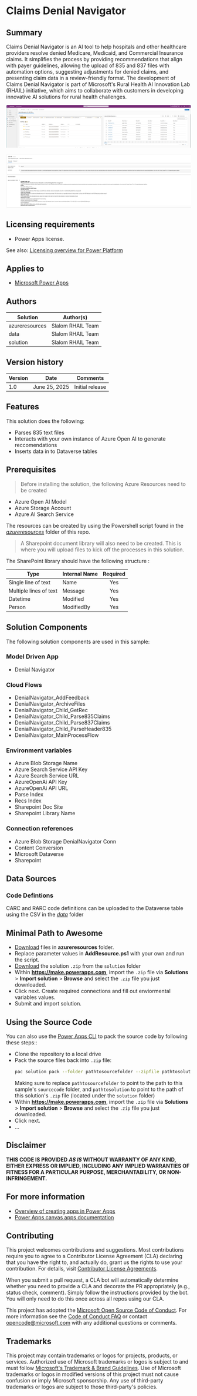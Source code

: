 # Claims Denial Navigator 

## Summary

Claims Denial Navigator is an AI tool to help hospitals and other healthcare providers resolve denied Medicare, Medicaid, and Commercial Insurance claims. It simplifies the process by providing recommendations that align with payer guidelines, allowing the upload of 835 and 837 files with automation options, suggesting adjustments for denied claims, and presenting claim data in a review-friendly format. The development of Claims Denial Navigator is part of Microsoft's Rural Health AI Innovation Lab (RHAIL) initiative, which aims to collaborate with customers in developing innovative AI solutions for rural health challenges.


![Claims Denial Navigator Main Page](assets/apphome.png)

![Claims Denial Navigator Reccomendation](assets/appclaimwithfeedback.png)

## Licensing requirements
* Power Apps license.


See also: [Licensing overview for Power Platform](https://github.com/MicrosoftDocs/powerapps-docs/blob/main/power-platform/admin/pricing-billing-skus)

## Applies to

* [Microsoft Power Apps](https://docs.microsoft.com/powerapps/)

## Authors

Solution|Author(s)
--------|---------
azureresources | Slalom RHAIL Team
data | Slalom RHAIL Team
solution | Slalom RHAIL Team

## Version history

Version|Date|Comments
-------|----|--------
1.0|June 25, 2025|Initial release

## Features

This solution does the following:

* Parses 835 text files
* Interacts with your own instance of Azure Open AI to generate reccomendations
* Inserts data in to Dataverse tables

## Prerequisites

> Before installing the solution, the following Azure Resources need to be created 
* Azure Open AI Model
* Azure Storage Account
* Azure AI Search Service

The resources can be created by using the Powershell script found in the [*azureresources*](/azureresources/) folder of this repo. 

> A Sharepoint document library will also need to be created. This is where you will upload files to kick off the processes in this solution.

The SharePoint library should have the following structure :

|Type|Internal Name|Required|
|---|---|:---:|
|Single line of text|Name|Yes|
|Multiple lines of text|Message|Yes|
|Datetime|Modified|Yes|
|Person|ModifiedBy|Yes|

## Solution Components

The following solution components are used in this sample:

### Model Driven App 
* Denial Navigator
### Cloud Flows
* DenialNavigator_AddFeedback
* DenialNavigator_ArchiveFiles
* DenialNavigator_Child_GetRec
* DenialNavigator_Child_Parse835Claims
* DenialNavigator_Child_Parse837Claims
* DenialNavigator_Child_ParseHeader835
* DenialNavigator_MainProcessFlow
### Environment variables
* Azure Blob Storage Name
* Azure Search Service API Key
* Azure Search Service URL
* AzureOpenAi API Key
* AzureOpenAi API URL
* Parse Index
* Recs Index
* Sharepoint Doc Site
* Sharepoint Library Name
### Connection references
* Azure Blob Storage DenialNavigator Conn
* Content Conversion
* Microsoft Dataverse
* Sharepoint

## Data Sources

### Code Defintions
CARC and RARC code definitions can be uploaded to the Dataverse table using the CSV in the [*data*](./data/rhail_codedefinitions.csv) folder

## Minimal Path to Awesome

* [Download](./azureresources/) files in **azureresources** folder.
* Replace parameter values in **AddResource.ps1** with your own and run the script.
* [Download](./solution/RHAILUnmanaged.zip) the solution `.zip` from the `solution` folder
* Within **https://make.powerapps.com**, import the `.zip` file via **Solutions** > **Import solution** > **Browse** and select the `.zip` file you just downloaded.
* Click next. Create required connections and fill out enviormental variables values.
* Submit and import solution.

## Using the Source Code

You can also use the [Power Apps CLI](https://aka.ms/pac/docs) to pack the source code by following these steps::

* Clone the repository to a local drive
* Pack the source files back into `.zip` file:
  ```bash
  pac solution pack --folder pathtosourcefolder --zipfile pathtosolution  --processCanvasApps
  ```
  Making sure to replace `pathtosourcefolder` to point to the path to this sample's `sourcecode` folder, and `pathtosolution` to point to the path of this solution's `.zip` file (located under the `solution` folder)
* Within **https://make.powerapps.com**, import the `.zip` file via **Solutions** > **Import solution** > **Browse** and select the `.zip` file you just downloaded.
* Click next.
* ...

## Disclaimer

**THIS CODE IS PROVIDED *AS IS* WITHOUT WARRANTY OF ANY KIND, EITHER EXPRESS OR IMPLIED, INCLUDING ANY IMPLIED WARRANTIES OF FITNESS FOR A PARTICULAR PURPOSE, MERCHANTABILITY, OR NON-INFRINGEMENT.**

## For more information

- [Overview of creating apps in Power Apps](https://docs.microsoft.com/powerapps/maker/)
- [Power Apps canvas apps documentation](https://docs.microsoft.com/en-us/powerapps/maker/canvas-apps/)





## Contributing

This project welcomes contributions and suggestions.  Most contributions require you to agree to a
Contributor License Agreement (CLA) declaring that you have the right to, and actually do, grant us
the rights to use your contribution. For details, visit [Contributor License Agreements](https://cla.opensource.microsoft.com).

When you submit a pull request, a CLA bot will automatically determine whether you need to provide
a CLA and decorate the PR appropriately (e.g., status check, comment). Simply follow the instructions
provided by the bot. You will only need to do this once across all repos using our CLA.

This project has adopted the [Microsoft Open Source Code of Conduct](https://opensource.microsoft.com/codeofconduct/).
For more information see the [Code of Conduct FAQ](https://opensource.microsoft.com/codeofconduct/faq/) or
contact [opencode@microsoft.com](mailto:opencode@microsoft.com) with any additional questions or comments.

## Trademarks

This project may contain trademarks or logos for projects, products, or services. Authorized use of Microsoft
trademarks or logos is subject to and must follow
[Microsoft's Trademark & Brand Guidelines](https://www.microsoft.com/legal/intellectualproperty/trademarks/usage/general).
Use of Microsoft trademarks or logos in modified versions of this project must not cause confusion or imply Microsoft sponsorship.
Any use of third-party trademarks or logos are subject to those third-party's policies.
